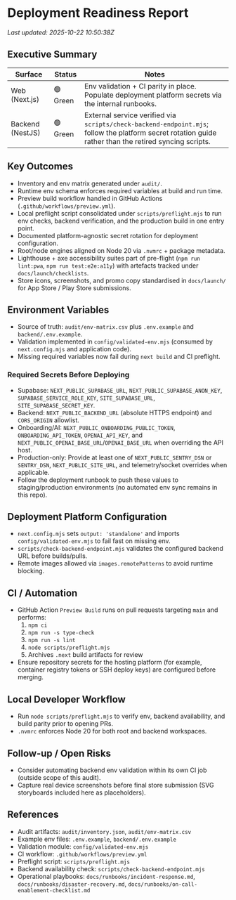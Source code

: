 # Deployment Readiness Report

_Last updated: 2025-10-22 10:50:38Z_

## Executive Summary
| Surface | Status | Notes |
| --- | --- | --- |
| Web (Next.js) | 🟢 Green | Env validation + CI parity in place. Populate deployment platform secrets via the internal runbooks. |
| Backend (NestJS) | 🟢 Green | External service verified via `scripts/check-backend-endpoint.mjs`; follow the platform secret rotation guide rather than the retired syncing scripts. |

## Key Outcomes
- Inventory and env matrix generated under `audit/`.
- Runtime env schema enforces required variables at build and run time.
- Preview build workflow handled in GitHub Actions (`.github/workflows/preview.yml`).
- Local preflight script consolidated under `scripts/preflight.mjs` to run env checks, backend verification, and the production build in one entry point.
- Documented platform-agnostic secret rotation for deployment configuration.
- Root/node engines aligned on Node 20 via `.nvmrc` + package metadata.
- Lighthouse + axe accessibility suites part of pre-flight (`npm run lint:pwa`, `npm run test:e2e:a11y`) with artefacts tracked under `docs/launch/checklists`.
- Store icons, screenshots, and promo copy standardised in `docs/launch/` for App Store / Play Store submissions.

## Environment Variables
- Source of truth: `audit/env-matrix.csv` plus `.env.example` and `backend/.env.example`.
- Validation implemented in `config/validated-env.mjs` (consumed by `next.config.mjs` and application code).
- Missing required variables now fail during `next build` and CI preflight.

### Required Secrets Before Deploying
- Supabase: `NEXT_PUBLIC_SUPABASE_URL`, `NEXT_PUBLIC_SUPABASE_ANON_KEY`, `SUPABASE_SERVICE_ROLE_KEY`, `SITE_SUPABASE_URL`, `SITE_SUPABASE_SECRET_KEY`.
- Backend: `NEXT_PUBLIC_BACKEND_URL` (absolute HTTPS endpoint) and `CORS_ORIGIN` allowlist.
- Onboarding/AI: `NEXT_PUBLIC_ONBOARDING_PUBLIC_TOKEN`, `ONBOARDING_API_TOKEN`, `OPENAI_API_KEY`, and `NEXT_PUBLIC_OPENAI_BASE_URL`/`OPENAI_BASE_URL` when overriding the API host.
- Production-only: Provide at least one of `NEXT_PUBLIC_SENTRY_DSN` or `SENTRY_DSN`, `NEXT_PUBLIC_SITE_URL`, and telemetry/socket overrides when applicable.
- Follow the deployment runbook to push these values to staging/production environments (no automated env sync remains in this repo).

## Deployment Platform Configuration
- `next.config.mjs` sets `output: 'standalone'` and imports `config/validated-env.mjs` to fail fast on missing env.
- `scripts/check-backend-endpoint.mjs` validates the configured backend URL before builds/pulls.
- Remote images allowed via `images.remotePatterns` to avoid runtime blocking.

## CI / Automation
  - GitHub Action `Preview Build` runs on pull requests targeting `main` and performs:
    1. `npm ci`
    2. `npm run -s type-check`
    3. `npm run -s lint`
    4. `node scripts/preflight.mjs`
    5. Archives `.next` build artifacts for review
- Ensure repository secrets for the hosting platform (for example, container registry tokens or SSH deploy keys) are configured before merging.

## Local Developer Workflow
- Run `node scripts/preflight.mjs` to verify env, backend availability, and build parity prior to opening PRs.
- `.nvmrc` enforces Node 20 for both root and backend workspaces.

## Follow-up / Open Risks
- Consider automating backend env validation within its own CI job (outside scope of this audit).
- Capture real device screenshots before final store submission (SVG storyboards included here as placeholders).

## References
- Audit artifacts: `audit/inventory.json`, `audit/env-matrix.csv`
- Example env files: `.env.example`, `backend/.env.example`
- Validation module: `config/validated-env.mjs`
- CI workflow: `.github/workflows/preview.yml`
- Preflight script: `scripts/preflight.mjs`
- Backend availability check: `scripts/check-backend-endpoint.mjs`
- Operational playbooks: `docs/runbooks/incident-response.md`, `docs/runbooks/disaster-recovery.md`, `docs/runbooks/on-call-enablement-checklist.md`
